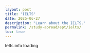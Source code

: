 ```yaml
---
layout: post
title: "IELTS"
date: 2025-06-27
description: "Learn about the IELTS."
permalink: /study-abroad/ept/ielts/
toc: true
---
```



Ielts info loading

